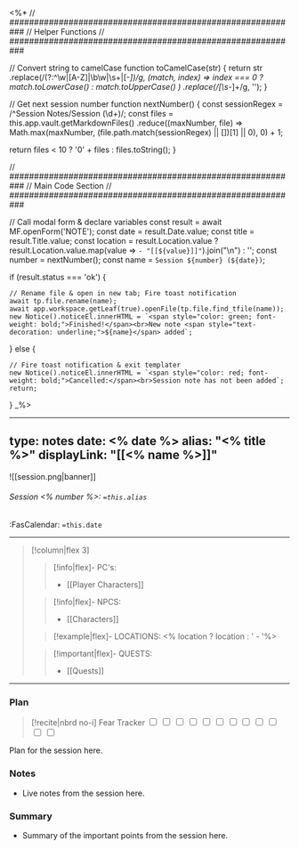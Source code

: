 <%*
// ###########################################################
//                        Helper Functions
// ###########################################################

// Convert string to camelCase
function toCamelCase(str) {
  return str
    .replace(/(?:^\w|[A-Z]|\b\w|\s+|[-_])/g, (match, index) =>
      index === 0 ? match.toLowerCase() : match.toUpperCase()
    )
    .replace(/[\s-_]+/g, '');
}

// Get next session number
function nextNumber() {
  const sessionRegex = /^Session Notes\/Session (\d+)/;
  const files = this.app.vault.getMarkdownFiles()
    .reduce((maxNumber, file) => Math.max(maxNumber, (file.path.match(sessionRegex) || [])[1] || 0), 0) + 1;
  
  return files < 10 ? '0' + files : files.toString();
}

// ###########################################################
//                        Main Code Section
// ###########################################################

// Call modal form & declare variables
const result = await MF.openForm('NOTE');
const date = result.Date.value;
const title = result.Title.value;
const location = result.Location.value ? result.Location.value.map(value => `- "[[${value}]]"`).join("\n") : '';
const number = nextNumber();
const name = `Session ${number} (${date})`;

if (result.status === 'ok') {

    // Rename file & open in new tab; Fire toast notification
    await tp.file.rename(name);
    await app.workspace.getLeaf(true).openFile(tp.file.find_tfile(name));
    new Notice().noticeEl.innerHTML = `<span style="color: green; font-weight: bold;">Finished!</span><br>New note <span style="text-decoration: underline;">${name}</span> added`;

} else {

    // Fire toast notification & exit templater
    new Notice().noticeEl.innerHTML = `<span style="color: red; font-weight: bold;">Cancelled:</span><br>Session note has not been added`;
    return;
}
_%>

---
type: notes
date: <% date %>
alias: "<% title %>"
displayLink: "[[<% name %>]]"
---

![[session.png|banner]]
###### Session <% number %>: `=this.alias`
<span class="sub2">:FasCalendar: `=this.date`</span>
___

> [!column|flex 3]
>>[!info|flex]- PC's:
>> - [[Player Characters]]
> 
>> [!info|flex]- NPCS:
>> - [[Characters]]
>
>> [!example|flex]- LOCATIONS:
>> <% location ? location : ' - '%>
>
>> [!important|flex]- QUESTS:
>> - [[Quests]]

---

### Plan
> [!recite|nbrd no-i] Fear Tracker
> <input type="checkbox"> <input type="checkbox"> <input type="checkbox"> <input type="checkbox"> <input type="checkbox"> <input type="checkbox"> <input type="checkbox"> <input type="checkbox"> <input type="checkbox"> <input type="checkbox"> <input type="checkbox"> <input type="checkbox">

Plan for the session here.

### Notes
- Live notes from the session here.

### Summary
- Summary of the important points from the session here.


